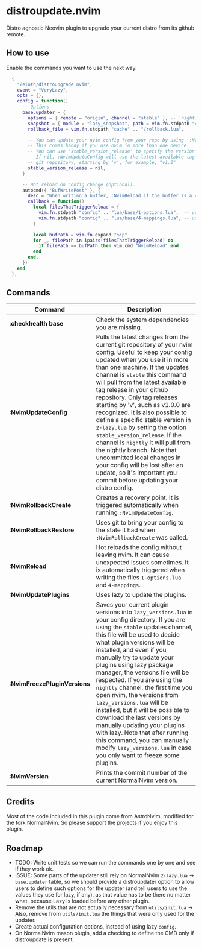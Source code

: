 # distroupdate.nvim
Distro agnostic Neovim plugin to upgrade your current distro from its github remote.

## How to use
Enable the commands you want to use the next way.

```lua
  {
    "Zeioth/distroupgrade.nvim",
    event = "VeryLazy",
    opts = {},
    config = function()
      -- Options
      base.updater = {
        options = { remote = "origin", channel = "stable" }, -- 'nightly', or 'stable'
        snapshot = { module = "lazy_snapshot", path = vim.fn.stdpath "config" .. "/lua/lazy_snapshot.lua" },
        rollback_file = vim.fn.stdpath "cache" .. "/rollback.lua",

        -- You can update your nvim config from your repo by using ':NvimUpdateConfig'.
        -- This comes handy if you use nvim in more than one device.
        -- You can use 'stable_version_release' to specify the version to install.
        -- If nil, :NvimUpdateConfig will use the latest available tag release of your
        -- git repository, starting by 'v', for example, "v1.0"
        stable_version_release = nil,
      }

      -- Hot reload on config change (optional).
      autocmd({ "BufWritePost" }, {
        desc = "When writing a buffer, :NvimReload if the buffer is a config file.",
        callback = function()
          local filesThatTriggerReload = {
            vim.fn.stdpath "config" .. "lua/base/1-options.lua",  -- use your file
            vim.fn.stdpath "config" .. "lua/base/4-mappings.lua", -- use your file
          }

          local bufPath = vim.fn.expand "%:p"
          for _, filePath in ipairs(filesThatTriggerReload) do
            if filePath == bufPath then vim.cmd "NvimReload" end
          end
        end,
      })
    end
  },
```

## Commands

|  Command            | Description                             |
|---------------------|-----------------------------------------|
| **:checkhealth base** | Check the system dependencies you are missing. |
| **:NvimUpdateConfig** | Pulls the latest changes from the current git repository of your nvim config. Useful to keep your config updated when you use it in more than one machine. If the updates channel is `stable` this command will pull from the latest available tag release in your github repository. Only tag releases starting by 'v', such as v1.0.0 are recognized. It is also possible to define a specific stable version in `2-lazy.lua` by setting the option `stable_version_release`. If the channel is `nightly` it will pull from the nightly branch. Note that uncommitted local changes in your config will be lost after an update, so it's important you commit before updating your distro config. |
| **:NvimRollbackCreate** | Creates a recovery point. It is triggered automatically when running `:NvimUpdateConfig`. |
| **:NvimRollbackRestore** | Uses git to bring your config to the state it had when `:NvimRollbackCreate` was called. |
| **:NvimReload** | Hot reloads the config without leaving nvim. It can cause unexpected issues sometimes. It is automatically triggered when writing the files `1-options.lua` and `4-mappings`. |
| **:NvimUpdatePlugins** | Uses lazy to update the plugins. |
| **:NvimFreezePluginVersions** | Saves your current plugin versions into `lazy_versions.lua` in your config directory. If you are using the `stable` updates channel, this file will be used to decide what plugin versions will be installed, and even if you manually try to update your plugins using lazy package manager, the versions file will be respected. If you are using the `nightly` channel, the first time you open nvim, the versions from `lazy_versions.lua` will be installed, but it will be possible to download the last versions by manually updating your plugins with lazy. Note that after running this command, you can manually modify `lazy_versions.lua` in case you only want to freeze some plugins. |
| **:NvimVersion** | Prints the commit number of the current NormalNvim version. |

## Credits
Most of the code included in this plugin come from AstroNvim, modified for the fork NormalNvim. So please support the projects if you enjoy this plugin.

## Roadmap
* TODO: Write unit tests so we can run the commands one by one and see if they work ok.
* ISSUE: Some parts of the updater still rely on NormalNvim `2-lazy.lua` → `base.updater` table, so we should provide a distroupdater option to allow users to define such options for the updater (and tell users to use the values they use for lazy, if any), as that value has to be there no matter what, because Lazy is loaded before any other plugin.
* Remove the utils that are not actually necessary from `utils/init.lua` → Also, remove from `utils/init.lua` the things that were only used for the updater.
* Create actual configuration options, instead of using lazy `config`.
* On NormalNvim mason plugin, add a checking to define the CMD only if distroupdate is present.
